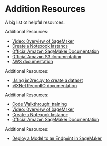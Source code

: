 # Addition Resources
A big list of helpful resources.

Additional Resources:

- [Video: Overview of SageMaker](https://www.youtube.com/watch?v=ym7NEYEx9x4)
- [Create a Notebook Instance](https://docs.aws.amazon.com/sagemaker/latest/dg/howitworks-create-ws.html)
- [Official Amazon SageMaker Documentation](https://docs.aws.amazon.com/sagemaker/?id=docs_gateway)
- [Official Amazon S3 documentation](https://docs.aws.amazon.com/s3/?id=docs_gateway)
- [AWS documentation](https://docs.aws.amazon.com/)

Additional Resources:

- [Using im2rec.py to create a dataset](https://mxnet.apache.org/versions/1.8.0/api/faq/recordio)
- [MXNet RecordIO documentation](https://mxnet.apache.org/versions/1.7/api/python/docs/api/mxnet/recordio/index.html)

Additional Resources:

- [Code Walkthrough: training](code-walthroughs.md#code-Walkthrough-training)
- [Video: Overview of SageMaker](https://www.youtube.com/watch?v=ym7NEYEx9x4)
- [Create a Notebook Instance](https://docs.aws.amazon.com/sagemaker/latest/dg/howitworks-create-ws.html)
- [Official Amazon SageMaker Documentation](https://docs.aws.amazon.com/sagemaker/?id=docs_gateway)

Additional Resources:

- [Deploy a Model to an Endpoint in SageMaker](https://docs.aws.amazon.com/sagemaker/latest/dg/how-it-works-deployment.html)


